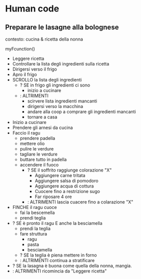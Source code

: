 # Human code

## Preparare le lasagne alla bolognese

contesto: cucina & ricetta della nonna

myFcunction()

- Leggere ricetta
- Controllare la lista degli ingredienti sulla ricetta 
- Dirigersi verso il frigo
- Apro il frigo 
- SCROLLO la lista degli ingredienti  
    - ? SE in frigo gli ingredienti ci sono 
        - inizio a cucinare
    - : ALTRIMENTI
        - scirvere lista ingredienti mancanti
        - dirigersi verso la macchina
        - andare alla coop a comprare gli ingredienti mancanti
        - tornare a casa
- Inizio a cucinare
- Prendere gli arnesi da cucina 
- Faccio il ragu
   - prendere padella
   - mettere olio 
   - pulire le verdure
   - tagliare le verdure 
   - buttare tutto in padella
   - accendere il fuoco
        - ? SE il soffrito raggiunge colorazione "X" 
            - Aggiungere carne tritata
            - Aggiungere salsa di pomodoro
            - Aggiungere acqua di cottura 
            - Cuocere fino a restrizione sugo 
            - Far riposare 4 ore
        - : ALTRIMENTI lascia cuacere fino a colarazione "X"
- FINCHE il ragu cuoce 
    - fai la bescemella
    - prendi teglia 
- ? SE è pronto il ragu E anche la besciamella
    - prendi la teglia
    - fare struttura
        - ragu
        - pasta
        - besciamella
    - ? SE la teglia è piena mettere in forno
    - : ALTRIMENTI continua a stratificare
- ? SE la lasagna è buona come quella della nonna, mangia.
- : ALTRIMENTI ricomincia da "Leggere ricetta"
